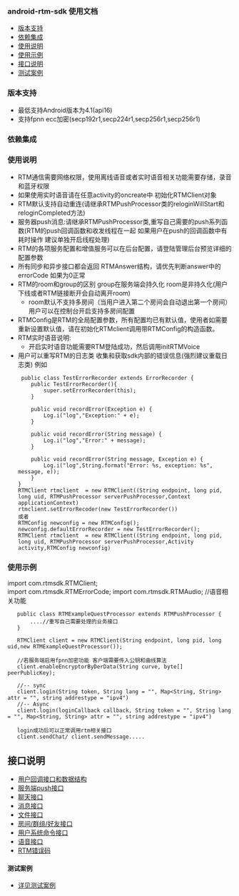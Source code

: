 ### android-rtm-sdk 使用文档
- [版本支持](#版本支持)
- [依赖集成](#依赖集成)
- [使用说明](#使用说明)
- [使用示例](#使用示例)
- [接口说明](#接口说明)
- [测试案例](#测试案例)

### 版本支持
- 最低支持Android版本为4.1(api16)
- 支持fpnn ecc加密(secp192r1,secp224r1,secp256r1,secp256r1)

### 依赖集成

### 使用说明
- RTM通信需要网络权限，使用离线语音或者实时语音相关功能需要存储，录音和蓝牙权限
- 如果使用实时语音请在任意activity的oncreate中 初始化RTMClient对象
- RTM默认支持自动重连(请继承RTMPushProcessor类的reloginWillStart和reloginCompleted方法)
- 服务器push消息:请继承RTMPushProcessor类,重写自己需要的push系列函数(RTM的push回调函数和收发线程在一起 如果用户在push的回调函数中有耗时操作 建议单独开启线程处理)
- RTM的各项服务配置和增值服务可以在后台配置，请登陆管理后台预览详细的配置参数
- 所有同步和异步接口都会返回 RTMAnswer结构，请优先判断answer中的errorCode 如果为0正常
- RTM的room和group的区别 group在服务端会持久化 room是非持久化(用户下线或者RTM链接断开会自动离开room)
  - room默认不支持多房间（当用户进入第二个房间会自动退出第一个房间） 用户可以在控制台开启支持多房间配置
- RTMConfig是RTM的全局配置参数，所有配置均已有默认值，使用者如需要重新设置默认值，请在初始化RTMclient调用带RTMConfig的构造函数。
- RTM实时语音说明:
  - 开启实时语音功能需要RTM登陆成功，然后调用initRTMVoice
- 用户可以重写RTM的日志类 收集和获取sdk内部的错误信息(强烈建议重载日志类) 例如
    ~~~
     public class TestErrorRecorder extends ErrorRecorder {
        public TestErrorRecorder(){
            super.setErrorRecorder(this);
        }
    
        public void recordError(Exception e) {
            Log.i("log","Exception:" + e);
        }
    
        public void recordError(String message) {
            Log.i("log","Error:" + message);
        }
    
        public void recordError(String message, Exception e) {
            Log.i("log",String.format("Error: %s, exception: %s", message, e));
        }
    }
    RTMClient rtmclient  = new RTMClient((String endpoint, long pid, long uid, RTMPushProcessor serverPushProcessor,Context applicationContext)
    rtmclient.setErrorRecoder(new TestErrorRecorder())
    或者
    RTMConfig newconfig = new RTMConfig();
    newconfig.defaultErrorRecorder = new TestErrorRecorder();
    RTMClient rtmclient  = new RTMClient((String endpoint, long pid, long uid, RTMPushProcessor serverPushProcessor,Activity activity,RTMConfig newconfig)
    ~~~

### 使用示例
import com.rtmsdk.RTMClient;<br>
import com.rtmsdk.RTMErrorCode;
import com.rtmsdk.RTMAudio; //语音相关功能

 ~~~
    public class RTMExampleQuestProcessor extends RTMPushProcessor {
        ....//重写自己需要处理的业务接口
    }
    
    RTMClient client = new RTMClient(String endpoint, long pid, long uid,new RTMExampleQuestProcessor());
    
    //若服务端启用fpnn加密功能 客户端需要传入公钥和曲线算法
    client.enableEncryptorByDerData(String curve, byte[] peerPublicKey);
    
    //-- sync
    client.login(String token, String lang = "", Map<String, String> attr = "", string addrestype = "ipv4")
    //-- Async
    client.login(loginCallback callback, String token = "", String lang = "", Map<String, String> attr = "", string addrestype = "ipv4")
    
    login成功后可以正常调用rtm相关接口
    client.sendChat/ client.sendMessage.....
~~~

##  接口说明
- [用户回调接口和数据结构](doc-zh/RTMUserInterface.md)
- [服务端push接口](doc-zh/RTMPush.md)
- [聊天接口](doc-zh/RTMChat.md)
- [消息接口](doc-zh/RTMessage.md)
- [文件接口](doc-zh/RTMFile.md)
- [房间/群组/好友接口](doc-zh/RTMRelationship.md)
- [用户系统命令接口](doc-zh/RTMUserSystem.md)
- [语音接口](doc-zh/RTMAudio.md)
- [RTM错误码](doc-zh/ErrorCode.md)


#### 测试案例
- [详见测试案例](app/src/main/java/com/rtm)
